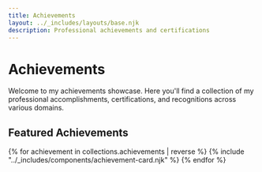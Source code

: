 ```yaml
---
title: Achievements
layout: ../_includes/layouts/base.njk
description: Professional achievements and certifications
---
```


# Achievements

Welcome to my achievements showcase. Here you'll find a collection of my professional accomplishments, certifications, and recognitions across various domains.

## Featured Achievements

<div class="achievements-grid">
  {% for achievement in collections.achievements | reverse %}
    {% include "../_includes/components/achievement-card.njk" %}
  {% endfor %}
</div>